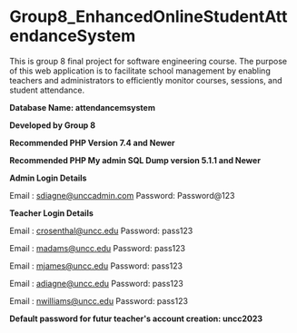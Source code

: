# Group8_EnhancedOnlineStudentAttendanceSystem
This is group 8 final project for software engineering course. The purpose of this web application is to facilitate school management by enabling teachers and administrators to efficiently monitor courses, sessions, and student attendance.

**Database Name: attendancemsystem**

**Developed by Group 8**

**Recommended PHP Version 7.4 and Newer**

**Recommended PHP My admin SQL Dump version 5.1.1 and Newer**



**Admin Login Details**

Email   : sdiagne@unccadmin.com
Password: Password@123


**Teacher Login Details**

Email   : crosenthal@uncc.edu
Password: pass123

Email   : madams@uncc.edu
Password: pass123

Email   : mjames@uncc.edu
Password: pass123

Email   : adiagne@uncc.edu
Password: pass123

Email   : nwilliams@uncc.edu
Password: pass123


**Default password for futur teacher's account creation: uncc2023**

